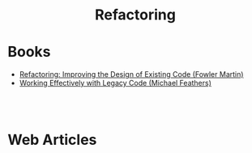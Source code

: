 <h1 align="center">
Refactoring
</h1>

# Books

* [Refactoring: Improving the Design of Existing Code (Fowler Martin)](refactoring-improving-the-design-of-existing-code.md)
* [Working Effectively with Legacy Code (Michael Feathers)](working-effectively-with-legacy-code.md)



<br><br>

# Web Articles 


<br>